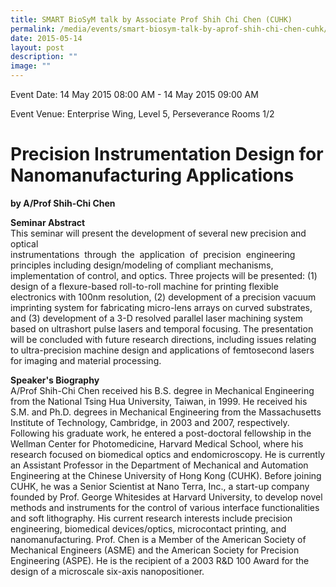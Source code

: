 ```yaml
---
title: SMART BioSyM talk by Associate Prof Shih Chi Chen (CUHK)
permalink: /media/events/smart-biosym-talk-by-aprof-shih-chi-chen-cuhk/
date: 2015-05-14
layout: post
description: ""
image: ""
---
```


Event Date: 14 May 2015 08:00 AM - 14 May 2015 09:00 AM

Event Venue: Enterprise Wing, Level 5, Perseverance Rooms 1/2

Precision Instrumentation Design for Nanomanufacturing Applications
===================================================================

**by A/Prof Shih-Chi Chen**

**Seminar Abstract**  
This seminar will present the development of several new precision and optical  
instrumentations  through  the  application  of  precision  engineering principles including design/modeling of compliant mechanisms, implementation of control, and optics. Three projects will be presented: (1) design of a flexure-based roll-to-roll machine for printing flexible electronics with 100nm resolution, (2) development of a precision vacuum imprinting system for fabricating micro-lens arrays on curved substrates, and (3) development of a 3-D resolved parallel laser machining system based on ultrashort pulse lasers and temporal focusing. The presentation will be concluded with future research directions, including issues relating to ultra-precision machine design and applications of femtosecond lasers for imaging and material processing.  
  
**Speaker's Biography**  
A/Prof Shih-Chi Chen received his B.S. degree in Mechanical Engineering from the National Tsing Hua University, Taiwan, in 1999. He received his S.M. and Ph.D. degrees in Mechanical Engineering from the Massachusetts Institute of Technology, Cambridge, in 2003 and 2007, respectively. Following his graduate work, he entered a post-doctoral fellowship in the Wellman Center for Photomedicine, Harvard Medical School, where his research focused on biomedical optics and endomicroscopy. He is currently an Assistant Professor in the Department of Mechanical and Automation Engineering at the Chinese University of Hong Kong (CUHK). Before joining CUHK, he was a Senior Scientist at Nano Terra, Inc., a start-up company founded by Prof. George Whitesides at Harvard University, to develop novel methods and instruments for the control of various interface functionalities and soft lithography. His current research interests include precision engineering, biomedical devices/optics, microcontact printing, and nanomanufacturing. Prof. Chen is a Member of the American Society of Mechanical Engineers (ASME) and the American Society for Precision Engineering (ASPE). He is the recipient of a 2003 R&D 100 Award for the design of a microscale six-axis nanopositioner.